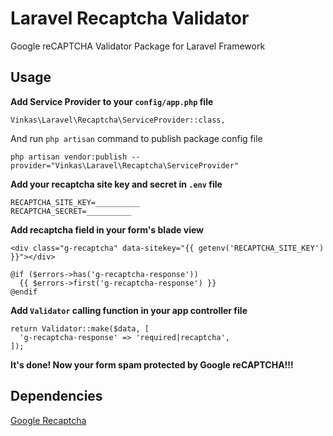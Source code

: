 # Laravel Recaptcha Validator
Google reCAPTCHA Validator Package for Laravel Framework

## Usage

**Add Service Provider to your `config/app.php` file**

```
Vinkas\Laravel\Recaptcha\ServiceProvider::class,
```

And run `php artisan` command to publish package config file

```
php artisan vendor:publish --provider="Vinkas\Laravel\Recaptcha\ServiceProvider"
```

**Add your recaptcha site key and secret in `.env` file**

```
RECAPTCHA_SITE_KEY=__________
RECAPTCHA_SECRET=__________
```

**Add recaptcha field in your form's blade view**

```
<div class="g-recaptcha" data-sitekey="{{ getenv('RECAPTCHA_SITE_KEY') }}"></div>

@if ($errors->has('g-recaptcha-response'))
  {{ $errors->first('g-recaptcha-response') }}
@endif
```

**Add `Validator` calling function in your app controller file**

```
return Validator::make($data, [
  'g-recaptcha-response' => 'required|recaptcha',
]);
```

**It's done! Now your form spam protected by Google reCAPTCHA!!!**

## Dependencies

[Google Recaptcha](https://github.com/google/recaptcha)
